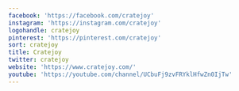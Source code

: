 ```yaml
---
facebook: 'https://facebook.com/cratejoy'
instagram: 'https://instagram.com/cratejoy'
logohandle: cratejoy
pinterest: 'https://pinterest.com/cratejoy'
sort: cratejoy
title: Cratejoy
twitter: cratejoy
website: 'https://www.cratejoy.com/'
youtube: 'https://youtube.com/channel/UCbuFj9zvFRYklHfwZn0IjTw'
---
```

